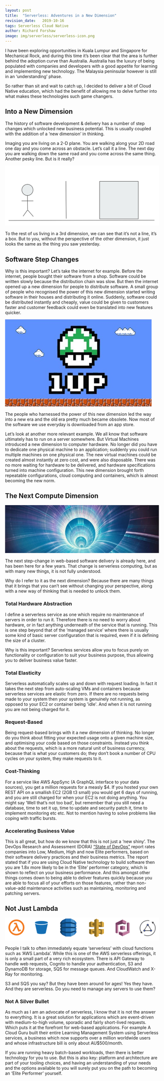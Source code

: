 ```yaml
---
layout: post
title:  "Serverless: Adventures in a New Dimension"
revision_date:   2019-10-16
tags: Serverless Cloud Native
author: Richard Forshaw
image: img/serverless/serverless-icon.png
---
```


I have been exploring opportunities in Kuala Lumpur and Singapore for Mechanical Rock, and during this time it’s been clear that the area is further behind the adoption curve than Australia. Australia has the luxury of being populated with companies and developers with a good appetite for learning and implementing new technology. The Malaysia peninsular however is still in an ‘understanding’ phase.

So rather than sit and wait to catch up, I decided to deliver a bit of Cloud Native education, which had the benefit of allowing me to delve further into what makes these technologies such game changers.

## Into a New Dimension

The history of software development & delivery has a number of step changes which unlocked new business potential. This is usually coupled with the addition of a ‘new dimension’ in thinking.

Imaging you are living on a 2-D plane. You are walking along your 2D road one day and you come across an obstacle. Let’s call it a line. The next day you are walking down the same road and you come across the same thing. Another pesky line. But is it really?

![Life on a 2D plane](images/serverless/2d.png "Life on a 2D plane")

To the rest of us living in a 3rd dimension, we can see that it’s not a line, it’s a box. But to you, without the perspective of the other dimension, it just looks the same as the thing you saw yesterday.

## Software Step Changes

Why is this important? Let’s take the internet for example. Before the internet, people bought their software from a shop. Software could be written slowly because the distribution chain was slow. But then the internet opened up a new dimension for people to distribute software. A small group of people who recognised the power of this new dimension started writing software in their houses and distributing it online. Suddenly, software could be distributed instantly and cheaply, value could be given to customers faster and customer feedback could even be translated into new features quicker.

![Level Up](images/serverless/level_up.jpg "Level Up!")

The people who harnessed the power of this new dimension led the way into a new era and the old era pretty much became obsolete. Now most of the software we use everyday is downloaded from an app store.

Let’s look at another more relevant example. We all know that software ultimately has to run on a server somewhere. But Virtual Machines introduced a new dimension to computer hardware. No longer did you have to dedicate one physical machine to an application; suddenly you could run multiple machines on one physical one. The new virtual machines could be created almost instantly at zero cost, and were also disposable. There was no more waiting for hardware to be delivered, and hardware specifications turned into machine configuration. This new dimension brought forth repeatable configurations, cloud computing and containers, which is almost becoming the new norm.

## The Next Compute Dimension

![Next Dimension](images/serverless/new_dimension.jpg "The Next Dimension")

The next step-change in web-based software delivery is already here, and has been here for a few years. That change is serverless computing, but as with many new things, it is not fully understood.

Why do I refer to it as the next dimension? Because there are many things that it brings that you can’t see without changing your perspective, along with a new way of thinking that is needed to unlock them.

### Total Hardware Abstraction
I define a serverless service as one which require no maintenance of servers in order to run it. Therefore there is no need to worry about hardware, or in fact anything underneath of the service that is running. This is one step beyond that of the ‘managed service’ where there is usually some kind of basic server configuration that is required, even if it is defining the size of a cluster.

Why is this important? Serverless services allow you to focus purely on functionality or configuration to suit your business purpose, thus allowing you to deliver business value faster.

### Total Elasticity
Serverless automatically scales up and down with request loading. In fact it takes the next step from auto-scaling VMs and containers because serverless services are elastic from zero. If there are no requests being made to your system then your system is genuinely not running, as opposed to your EC2 or container being 'idle'. And when it is not running you are not being charged for it.

### Request-Based
Being request-based brings with it a new dimension of thinking. No longer do you think about fitting your expected usage onto a given machine size, and optimising your code based on those constraints. Instead you think about the requests, which is a more natural unit of business currency, because that is what your customers do; they don’t book a number of CPU cycles on your system, they make requests to it.

### Cost-Thinking
For a service like AWS AppSync (A GraphQL interface to your data sources), you get a million requests for a measly $4. If you hosted your own REST API on a smallish EC2 (2GB t3 small) you would get 6 days of running, and you are still charged for when your EC2 is not doing anything. You might say ‘Well that’s not too bad', but remember that you still need a database, time to set it up, time to update and security patch it, time to implement monitoring etc etc. Not to mention having to solve problems like coping with traffic bursts.

### Accelerating Business Value
This is all great, but how do we know that this is not just a ‘new shiny’. The DevOps Research and Assessment (DORA) [“State of DevOps”](https://devops-research.com/2018/08/announcing-accelerate-state-of-devops-2018/) report rates companies into Low, Medium, High and now Elite performers, based on their software delivery practices and their business metrics. The report stated that if you are using Cloud Native technology to build software then you are 1.8x more likely to be in the ‘Elite’ performer category, which is shown to reflect on your business performance. And this amongst other things comes down to being able to deliver features quickly because you are able to focus all of your efforts on those features, rather than non-value-add maintenance activities such as maintaining, monitoring and patching servers.

## Not Just Lambda

![Not Just Lambda](images/serverless/serverless_services.png "Not Just Lambda")

People I talk to often immediately equate ‘serverless’ with cloud functions such as ‘AWS Lambda’. While this is one of the AWS serverless offerings, it is only a small part of a very rich ecosystem. There is API Gateway to handle web requests, Cognito to handle your authentication, S3 and DynamoDB for storage, SQS for message queues. And CloudWatch and X-Ray for monitoring.

S3 and SQS you say? But they have been around for ages! Yes they have. And they are serverless. Do you need to manage any servers to use them?

### Not A Silver Bullet
As much as I am an advocate of serverless, I know that it is not the answer to everything. It is a great solution for applications which are event-driven with medium-to-high volume, sporadic and fairly short-lived requests. Which puts it at the forefront for web-based applications. For example A Cloud Guru built their entire Learning Management System using Serverless services, a business which now supports over a million worldwide users and whose infrastructure bill is only about AU$500/month.

If you are running heavy batch-based workloads, then there is better technology for you to use. But this is also key: platform and architecture are part of your tooling choices, and having an understanding of your needs and the options available to you will surely put you on the path to becoming an ‘Elite Performer’ yourself.


